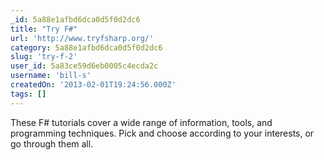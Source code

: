 ```yaml
---
_id: 5a88e1afbd6dca0d5f0d2dc6
title: "Try F#"
url: 'http://www.tryfsharp.org/'
category: 5a88e1afbd6dca0d5f0d2dc6
slug: 'try-f-2'
user_id: 5a83ce59d6eb0005c4ecda2c
username: 'bill-s'
createdOn: '2013-02-01T19:24:56.000Z'
tags: []
---
```


These F# tutorials cover a wide range of information, tools, and programming techniques. Pick and choose according to your interests, or go through them all.
